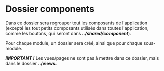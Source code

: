 # Dossier components

Dans ce dossier sera regrouper tout les composants de l'application (excepté les tout petits composants utilisés dans toutes l'application, comme les boutons, qui seront dans **_../shared/component_**).

Pour chaque module, un dossier sera créé, ainsi que pour chaque sous-module.

**_IMPORTANT !_** Les vues/pages ne sont pas à mettre dans ce dossier, mais dans le dossier **../views**.
